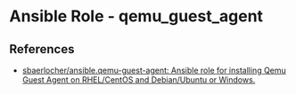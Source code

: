 # Ansible Role - qemu_guest_agent


## References
- [sbaerlocher/ansible\.qemu\-guest\-agent: Ansible role for installing Qemu Guest Agent on RHEL/CentOS and Debian/Ubuntu or Windows\.](https://github.com/sbaerlocher/ansible.qemu-guest-agent)
